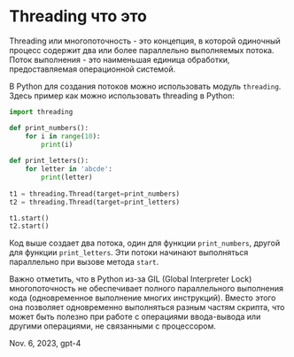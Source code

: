 # Threading что это

Threading или многопоточность - это концепция, в которой одиночный процесс содержит два или более параллельно выполняемых потока. Поток выполнения - это наименьшая единица обработки, предоставляемая операционной системой.

В Python для создания потоков можно использовать модуль `threading`. Здесь пример как можно использовать threading в Python:

```python
import threading

def print_numbers():
    for i in range(10):
        print(i)
        
def print_letters():
    for letter in 'abcde':
        print(letter)
        
t1 = threading.Thread(target=print_numbers)
t2 = threading.Thread(target=print_letters)

t1.start()
t2.start()
```

Код выше создает два потока, один для функции `print_numbers`, другой для функции `print_letters`. Эти потоки начинают выполняться параллельно при вызове метода `start`.

Важно отметить, что в Python из-за GIL (Global Interpreter Lock) многопоточность не обеспечивает полного параллельного выполнения кода (одновременное выполнение многих инструкций). Вместо этого она позволяет одновременно выполняться разным частям скрипта, что может быть полезно при работе с операциями ввода-вывода или другими операциями, не связанными с процессором.

Nov. 6, 2023, gpt-4

